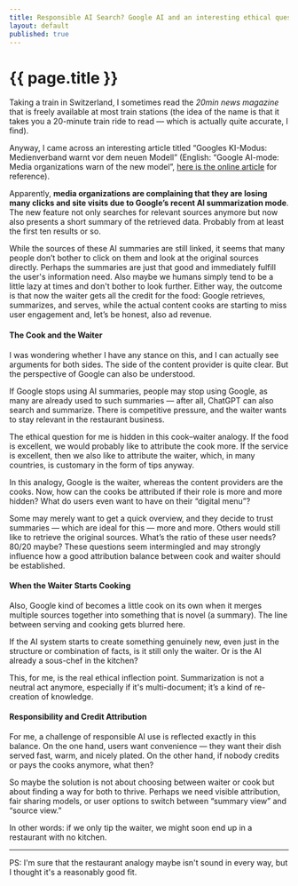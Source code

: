 ```yaml
---
title: Responsible AI Search? Google AI and an interesting ethical question
layout: default
published: true
---
```


# {{ page.title }}

Taking a train in Switzerland, I sometimes read the *20min news magazine* that is freely available at most train stations (the idea of the name is that it takes you a 20-minute train ride to read — which is actually quite accurate, I find).

Anyway, I came across an interesting article titled “Googles KI-Modus: Medienverband warnt vor dem neuen Modell” (English: “Google AI-mode: Media organizations warn of the new model”, [here is the online article](https://www.20min.ch/story/google-wie-chatgpt-googles-ki-modus-medienverband-warnt-vor-dem-neuen-modell-103429929) for reference). 

Apparently, **media organizations are complaining that they are losing many clicks and site visits due to Google’s recent AI summarization mode**. The new feature not only searches for relevant sources anymore but now also presents a short summary of the retrieved data. Probably from at least the first ten results or so.

While the sources of these AI summaries are still linked, it seems that many people don’t bother to click on them and look at the original sources directly. Perhaps the summaries are just that good and immediately fulfill the user's information need. Also maybe we humans simply tend to be a little lazy at times and don't bother to look further. Either way, the outcome is that now the waiter gets all the credit for the food: Google retrieves, summarizes, and serves, while the actual content cooks are starting to miss user engagement and, let’s be honest, also ad revenue.

#### The Cook and the Waiter

I was wondering whether I have any stance on this, and I can actually see arguments for both sides. The side of the content provider is quite clear. But the perspective of Google can also be understood.

If Google stops using AI summaries, people may stop using Google, as many are already used to such summaries — after all, ChatGPT can also search and summarize. There is competitive pressure, and the waiter wants to stay relevant in the restaurant business.

The ethical question for me is hidden in this cook–waiter analogy. If the food is excellent, we would probably like to attribute the cook more. If the service is excellent, then we also like to attribute the waiter, which, in many countries, is customary in the form of tips anyway.

In this analogy, Google is the waiter, whereas the content providers are the cooks. Now, how can the cooks be attributed if their role is more and more hidden? What do users even want to have on their “digital menu”?

Some may merely want to get a quick overview, and they decide to trust summaries — which are ideal for this — more and more. Others would still like to retrieve the original sources. What’s the ratio of these user needs? 80/20 maybe? These questions seem intermingled and may strongly influence how a good attribution balance between cook and waiter should be established.

#### When the Waiter Starts Cooking

Also, Google kind of becomes a little cook on its own when it merges multiple sources together into something that is novel (a summary). The line between serving and cooking gets blurred here.

If the AI system starts to create something genuinely new, even just in the structure or combination of facts, is it still only the waiter. Or is the AI already a sous-chef in the kitchen?

This, for me, is the real ethical inflection point. Summarization is not a neutral act anymore, especially if it's multi-document; it’s a kind of re-creation of knowledge. 

#### Responsibility and Credit Attribution

For me, a challenge of responsible AI use is reflected exactly in this balance. On the one hand, users want convenience — they want their dish served fast, warm, and nicely plated. On the other hand, if nobody credits or pays the cooks anymore, what then?

So maybe the solution is not about choosing between waiter or cook but about finding a way for both to thrive. Perhaps we need visible attribution, fair sharing models, or user options to switch between “summary view” and “source view.”

In other words: if we only tip the waiter, we might soon end up in a restaurant with no kitchen.

---

PS: I'm sure that the restaurant analogy maybe isn't sound in every way, but I thought it's a reasonably good fit.
